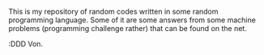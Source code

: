 This is my repository of random codes written in some random programming language. Some of it are some answers from some machine problems (programming challenge rather) that can be found on the net.

:DDD 
Von.

